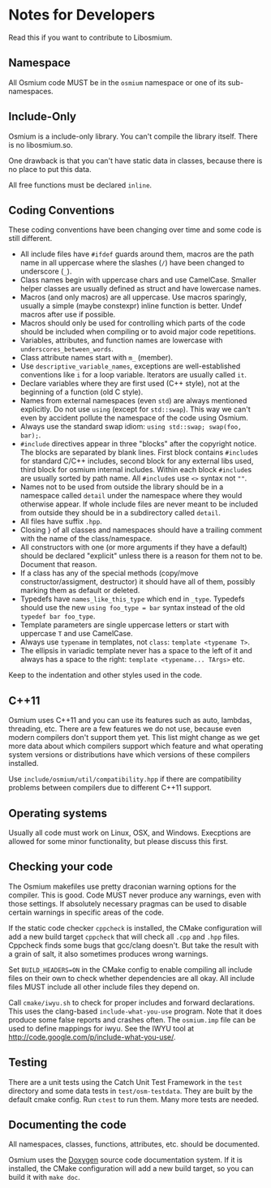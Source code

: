 
# Notes for Developers

Read this if you want to contribute to Libosmium.


## Namespace

All Osmium code MUST be in the `osmium` namespace or one of its sub-namespaces.


## Include-Only

Osmium is a include-only library. You can't compile the library itself. There
is no libosmium.so.

One drawback is that you can't have static data in classes, because there
is no place to put this data.

All free functions must be declared `inline`.


## Coding Conventions

These coding conventions have been changing over time and some code is still
different.

* All include files have `#ifdef` guards around them, macros are the path name
  in all uppercase where the slashes (`/`) have been changed to underscore (`_`).
* Class names begin with uppercase chars and use CamelCase. Smaller helper
  classes are usually defined as struct and have lowercase names.
* Macros (and only macros) are all uppercase. Use macros sparingly, usually
  a simple (maybe constexpr) inline function is better. Undef macros after use
  if possible.
* Macros should only be used for controlling which parts of the code should be
  included when compiling or to avoid major code repetitions.
* Variables, attributes, and function names are lowercase with
  `underscores_between_words`.
* Class attribute names start with `m_` (member).
* Use `descriptive_variable_names`, exceptions are well-established conventions
  like `i` for a loop variable. Iterators are usually called `it`.
* Declare variables where they are first used (C++ style), not at the beginning
  of a function (old C style).
* Names from external namespaces (even `std`) are always mentioned explicitly.
  Do not use `using` (except for `std::swap`). This way we can't even by
  accident pollute the namespace of the code using Osmium.
* Always use the standard swap idiom: `using std::swap; swap(foo, bar);`.
* `#include` directives appear in three "blocks" after the copyright notice.
  The blocks are separated by blank lines. First block contains `#include`s for
  standard C/C++ includes, second block for any external libs used, third
  block for osmium internal includes. Within each block `#include`s are usually
  sorted by path name. All `#include`s use `<>` syntax not `""`.
* Names not to be used from outside the library should be in a namespace
  called `detail` under the namespace where they would otherwise appear. If
  whole include files are never meant to be included from outside they should
  be in a subdirectory called `detail`.
* All files have suffix `.hpp`.
* Closing } of all classes and namespaces should have a trailing comment
  with the name of the class/namespace.
* All constructors with one (or more arguments if they have a default) should
  be declared "explicit" unless there is a reason for them not to be. Document
  that reason.
* If a class has any of the special methods (copy/move constructor/assigment,
  destructor) it should have all of them, possibly marking them as default or
  deleted.
* Typedefs have `names_like_this_type` which end in `_type`. Typedefs should
  use the new `using foo_type = bar` syntax instead of the old
  `typedef bar foo_type`.
* Template parameters are single uppercase letters or start with uppercase `T`
  and use CamelCase.
* Always use `typename` in templates, not `class`: `template <typename T>`.
* The ellipsis in variadic template never has a space to the left of it and
  always has a space to the right: `template <typename... TArgs>` etc.

Keep to the indentation and other styles used in the code.


## C++11

Osmium uses C++11 and you can use its features such as auto, lambdas,
threading, etc. There are a few features we do not use, because even modern
compilers don't support them yet. This list might change as we get more data
about which compilers support which feature and what operating system versions
or distributions have which versions of these compilers installed.

Use `include/osmium/util/compatibility.hpp` if there are compatibility problems
between compilers due to different C++11 support.


## Operating systems

Usually all code must work on Linux, OSX, and Windows. Execptions are allowed
for some minor functionality, but please discuss this first.


## Checking your code

The Osmium makefiles use pretty draconian warning options for the compiler.
This is good. Code MUST never produce any warnings, even with those settings.
If absolutely necessary pragmas can be used to disable certain warnings in
specific areas of the code.

If the static code checker `cppcheck` is installed, the CMake configuration
will add a new build target `cppcheck` that will check all `.cpp` and `.hpp`
files. Cppcheck finds some bugs that gcc/clang doesn't. But take the result
with a grain of salt, it also sometimes produces wrong warnings.

Set `BUILD_HEADERS=ON` in the CMake config to enable compiling all include
files on their own to check whether dependencies are all okay. All include
files MUST include all other include files they depend on.

Call `cmake/iwyu.sh` to check for proper includes and forward declarations.
This uses the clang-based `include-what-you-use` program. Note that it does
produce some false reports and crashes often. The `osmium.imp` file can be
used to define mappings for iwyu. See the IWYU tool at
<http://code.google.com/p/include-what-you-use/>.


## Testing

There are a unit tests using the Catch Unit Test Framework in the `test`
directory and some data tests in `test/osm-testdata`. They are built by the
default cmake config. Run `ctest` to run them. Many more tests are needed.


## Documenting the code

All namespaces, classes, functions, attributes, etc. should be documented.

Osmium uses the [Doxygen](http://www.doxygen.org) source code documentation
system. If it is installed, the CMake configuration will add a new build
target, so you can build it with `make doc`.


